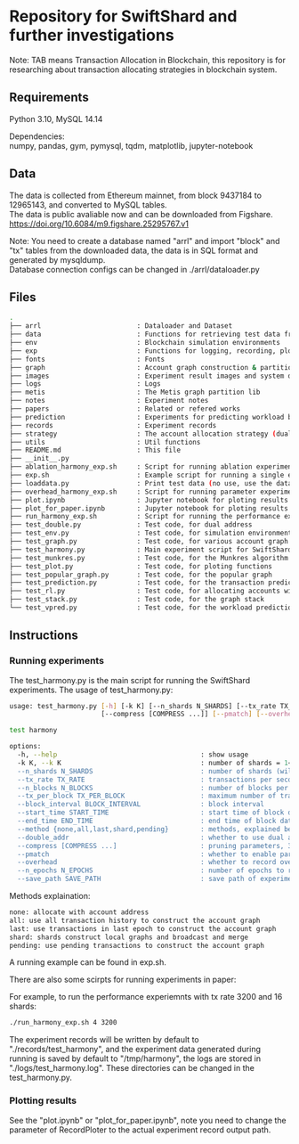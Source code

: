 # Repository for SwiftShard and further investigations

Note: TAB means Transaction Allocation in Blockchain, this repository is for researching about transaction allocating strategies in blockchain system.

## Requirements

Python 3.10, MySQL 14.14  

Dependencies:  
numpy, pandas, gym, pymysql, tqdm, matplotlib, jupyter-notebook

## Data

The data is collected from Ethereum mainnet, from block 9437184 to 12965143, and converted to MySQL tables.  
The data is public avaliable now and can be downloaded from Figshare.  
https://doi.org/10.6084/m9.figshare.25295767.v1  

Note: You need to create a database named "arrl" and import "block" and "tx" tables from the downloaded data, the data is in SQL format and generated by mysqldump.  
Database connection configs can be changed in ./arrl/dataloader.py  

## Files

```bash
.
├── arrl                        : Dataloader and Dataset
├── data                        : Functions for retrieving test data from Ethereum (no use, use the database now)
├── env                         : Blockchain simulation environments
├── exp                         : Functions for logging, recording, ploting
├── fonts                       : Fonts
├── graph                       : Account graph construction & partition
├── images                      : Experiment result images and system design drawings
├── logs                        : Logs
├── metis                       : The Metis graph partition lib
├── notes                       : Experiment notes
├── papers                      : Related or refered works
├── prediction                  : Experiments for predicting workload by ML
├── records                     : Experiment records
├── strategy                    : The account allocation strategy (dual address)
├── utils                       : Util functions
├── README.md                   : This file 
├── __init__.py
├── ablation_harmony_exp.sh     : Script for running ablation experiments
├── exp.sh                      : Example script for running a single experiment
├── loaddata.py                 : Print test data (no use, use the database now)
├── overhead_harmony_exp.sh     : Script for running parameter experiments
├── plot.ipynb                  : Jupyter notebook for ploting results
├── plot_for_paper.ipynb        : Jupyter notebook for ploting results
├── run_harmony_exp.sh          : Script for running the performance experiments
├── test_double.py              : Test code, for dual address
├── test_env.py                 : Test code, for simulation environments
├── test_graph.py               : Test code, for various account graph
├── test_harmony.py             : Main experiment script for SwiftShard using harmony simulator
├── test_munkres.py             : Test code, for the Munkres algorithm
├── test_plot.py                : Test code, for ploting functions
├── test_popular_graph.py       : Test code, for the popular graph
├── test_prediction.py          : Test code, for the transaction prediction with ML
├── test_rl.py                  : Test code, for allocating accounts with RL
├── test_stack.py               : Test code, for the graph stack
└── test_vpred.py               : Test code, for the workload prediction with ML
```

## Instructions

### Running experiments

The test_harmony.py is the main script for running the SwiftShard experiments.
The usage of test_harmony.py:

```bash
usage: test_harmony.py [-h] [-k K] [--n_shards N_SHARDS] [--tx_rate TX_RATE] [--n_blocks N_BLOCKS] [--tx_per_block TX_PER_BLOCK] [--block_interval BLOCK_INTERVAL] [--start_time START_TIME] [--end_time END_TIME] [--method {none,all,last,shard,pending}] [--double_addr]
                       [--compress [COMPRESS ...]] [--pmatch] [--overhead] [--n_epochs N_EPOCHS] [--save_path SAVE_PATH]

test harmony

options:
  -h, --help                                    : show usage
  -k K, --k K                                   : number of shards = 1<<k
  --n_shards N_SHARDS                           : number of shards (will overwrite -k)
  --tx_rate TX_RATE                             : transactions per second
  --n_blocks N_BLOCKS                           : number of blocks per epoch
  --tx_per_block TX_PER_BLOCK                   : maximum number of transactions per block
  --block_interval BLOCK_INTERVAL               : block interval
  --start_time START_TIME                       : start time of block data, in format '%Y-%m-%d %H:%M:%S' or '%Y-%m-%d'
  --end_time END_TIME                           : end time of block data, in format '%Y-%m-%d %H:%M:%S' or '%Y-%m-%d'
  --method {none,all,last,shard,pending}        : methods, explained below
  --double_addr                                 : whether to use dual address, only valid in shard method
  --compress [COMPRESS ...]                     : pruning parameters, 3 numbers (local graph edge weight pruning, local graph vertex weight pruning, global graph vertex weight pruning), only valid in shard method
  --pmatch                                      : whether to enable partition result matching, only valid in shard method
  --overhead                                    : whether to record overhead
  --n_epochs N_EPOCHS                           : number of epochs to run
  --save_path SAVE_PATH                         : save path of experiment data
```

Methods explaination:

```bash
none: allocate with account address
all: use all transaction history to construct the account graph
last: use transactions in last epoch to construct the account graph
shard: shards construct local graphs and broadcast and merge
pending: use pending transactions to construct the account graph
```

A running example can be found in exp.sh.

There are also some scirpts for running experiments in paper:

For example, to run the performance experiemnts with tx rate 3200 and 16 shards:

```bash
./run_harmony_exp.sh 4 3200
```

The experiment records will be written by default to "./records/test_harmony", and the experiment data generated during running is saved by default to "/tmp/harmony", the logs are stored in "./logs/test_harmony.log".
These directories can be changed in the test_harmony.py.

### Plotting results

See the "plot.ipynb" or "plot_for_paper.ipynb", note you need to change the parameter of RecordPloter to the actual experiment record output path.
